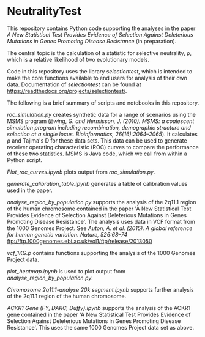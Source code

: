 # NeutralityTest
This repository contains Python code supporting the analyses in the paper *A New Statistical Test Provides Evidence of Selection Against Deleterious Mutations in Genes Promoting Disease Resistance* (in preparation).

The central topic is the calculation of a statistic for selective neutrality, &rho;, which is a relative likelihood of two evolutionary models.

Code in this repository uses the library *selectiontest*, which is intended to make the core functions available to end users for analysis of their own data. Documentation of *selectiontest* can be found at https://readthedocs.org/projects/selectiontest/.

The following is a brief summary of scripts and notebooks in this repository.

*roc_simulation.py* creates synthetic data for a range of scenarios using the MSMS program (*Ewing, G. and Hermisson, J. (2010). MSMS: a coalescent simulation program including recombination, demographic structure and selection at a single locus. Bioinformatics, 26(16):2064–2065*). It  calculates &rho; and Tajima's D for these data sets. This data can be used to generate receiver operating characteristic (ROC) curves to compare the performance of these two statistics. MSMS is Java code, which we call from within a Python script.

*Plot_roc_curves.ipynb* plots output from *roc_simulation.py*.

*generate_calibration_table.ipynb* generates a table of calibration values used in the paper.

*analyse_region_by_population.py* supports the analysis of the 2q11.1 region of the human chromosome contained in the paper 'A New Statistical Test Provides Evidence of Selection Against Deleterious Mutations in Genes Promoting Disease Resistance'. The analysis uses data in VCF format from the 1000 Genomes Project. See *Auton, A. et al. (2015). A global reference for human genetic variation. Nature, 526:68–74* ftp://ftp.1000genomes.ebi.ac.uk/vol1/ftp/release/2013050

*vcf_1KG.p* contains functions supporting the analysis of the 1000 Genomes Project data.

*plot_heatmap.ipynb* is used to plot output from *analyse_region_by_population.py*.

*Chromosome 2q11.1-analyse 20k segment.ipynb* supports further analysis of the 2q11.1 region of the human chromosome.

*ACKR1 Gene (FY, DARC, Duffy).ipynb* supports the analysis of the ACKR1 gene contained in the paper 'A New Statistical Test Provides Evidence of Selection Against Deleterious Mutations in Genes Promoting Disease Resistance'. This uses the same 1000 Genomes Project data set as above.
